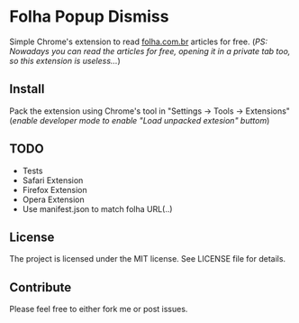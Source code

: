 # Folha Popup Dismiss

Simple Chrome's extension to read [folha.com.br](http://folha.com.br) articles for free.
(_PS: Nowadays you can read the articles for free, opening it in a private tab too, so this extension is useless..._)

## Install

Pack the extension using Chrome's tool in "Settings -> Tools -> Extensions" (_enable developer mode to enable "Load unpacked extesion" buttom_)

## TODO
 - Tests
 - Safari Extension
 - Firefox Extension
 - Opera Extension
 - Use manifest.json to match folha URL(..)

## License
The project is licensed under the MIT license. See LICENSE file for details.

## Contribute
Please feel free to either fork me or post issues.
